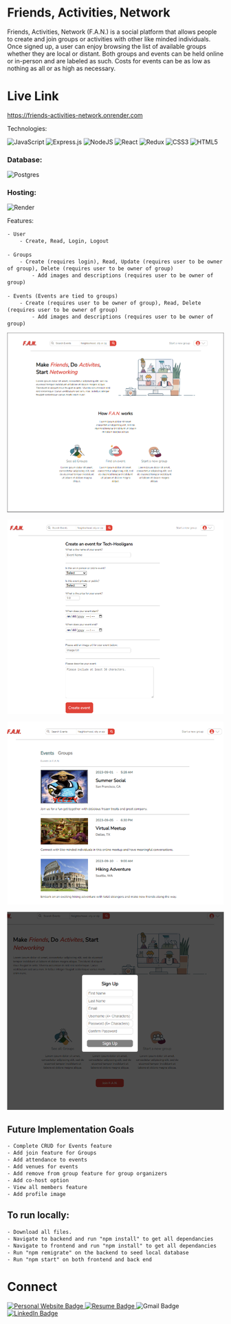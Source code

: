 # Friends, Activities, Network

Friends, Activities, Network (F.A.N.) is a social platform that allows people to create and join groups or activities with other like minded individuals. Once signed up, a user can enjoy browsing the list of available groups whether they are local or distant. Both groups and events can be held online or in-person and are labeled as such. Costs for events can be as low as nothing as all or as high as necessary.

# Live Link

https://friends-activities-network.onrender.com

Technologies:

![JavaScript](https://img.shields.io/badge/javascript-%23323330.svg?style=for-the-badge&logo=javascript&logoColor=%23F7DF1E) ![Express.js](https://img.shields.io/badge/express.js-%23404d59.svg?style=for-the-badge&logo=express&logoColor=%2361DAFB) ![NodeJS](https://img.shields.io/badge/node.js-6DA55F?style=for-the-badge&logo=node.js&logoColor=white) ![React](https://img.shields.io/badge/react-%2320232a.svg?style=for-the-badge&logo=react&logoColor=%2361DAFB) ![Redux](https://img.shields.io/badge/redux-%23593d88.svg?style=for-the-badge&logo=redux&logoColor=white) ![CSS3](https://img.shields.io/badge/css3-%231572B6.svg?style=for-the-badge&logo=css3&logoColor=white) ![HTML5](https://img.shields.io/badge/html5-%23E34F26.svg?style=for-the-badge&logo=html5&logoColor=white)

 ### Database:
 ![Postgres](https://img.shields.io/badge/postgres-%23316192.svg?style=for-the-badge&logo=postgresql&logoColor=white)
  
 ### Hosting:
 ![Render](https://img.shields.io/badge/Render-%46E3B7.svg?style=for-the-badge&logo=render&logoColor=white)

Features:

    - User
        - Create, Read, Login, Logout

    - Groups
        - Create (requires login), Read, Update (requires user to be owner of group), Delete (requires user to be owner of group)
            - Add images and descriptions (requires user to be owner of group)

    - Events (Events are tied to groups)
        - Create (requires user to be owner of group), Read, Delete (requires user to be owner of group)
            - Add images and descriptions (requires user to be owner of group)

![HomePage](/images/image.png)

![Create Group](/images/image-1.png)

![Browse Events](/images/image-2.png)

![Signup Modal](/images/image-3.png)

## Future Implementation Goals

    - Complete CRUD for Events feature
    - Add join feature for Groups
    - Add attendance to events
    - Add venues for events
    - Add remove from group feature for group organizers
    - Add co-host option
    - View all members feature
    - Add profile image

## To run locally:

    - Download all files.
    - Navigate to backend and run "npm install" to get all dependancies
    - Navigate to frontend and run "npm install" to get all dependancies
    - Run "npm remigrate" on the backend to seed local database
    - Run "npm start" on both frontend and back end

# Connect
<div style="display: 'flex'">
  <a href="https://darianbrooks.info/" target="_blank">
    <img src="https://img.shields.io/badge/Website-gray?style=flat&link=darianbrooks.info/" alt="Personal Website Badge">
  </a>
  <a href="https://docs.google.com/document/d/1ILdsVgOexAL1I5w9uXJ0POhK2OPBmxu8-09R9QqN3VM/edit?usp=sharing" target="_blank">
    <img src="https://img.shields.io/badge/Resume-orange?style=flat&link=darianbrooks.info/" alt="Resume Badge">
  </a>
  <img src="https://img.shields.io/badge/-BrooksD@alumni.stanford.edu-c14438?style=flat&logo=Gmail&logoColor=white" alt="Gmail Badge">
  <a href="https://www.linkedin.com/in/darianbrooks92" target="_blank">
    <img src="https://img.shields.io/badge/-LinkedIn-0072b1?style=flat&logo=Linkedin&logoColor=white" alt="LinkedIn Badge">
  </a>
</div>
